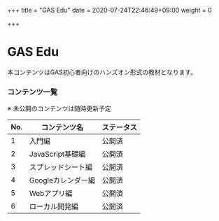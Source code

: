 +++
title = "GAS Edu"
date = 2020-07-24T22:46:49+09:00
weight = 0

+++

# GAS Edu

本コンテンツはGAS初心者向けのハンズオン形式の教材となります。

### コンテンツ一覧
※ 未公開のコンテンツは随時更新予定

| No. | コンテンツ名 | ステータス |
| --- | ---------- | --- |
| 1   | 入門編      | 公開済 |
| 2   | JavaScript基礎編 | 公開済 |
| 3   | スプレッドシート編| 公開済 |
| 4   | Googleカレンダー編| 公開済 |
| 5   | Webアプリ編  | 公開済 |
| 6   | ローカル開発編  | 公開済 |
